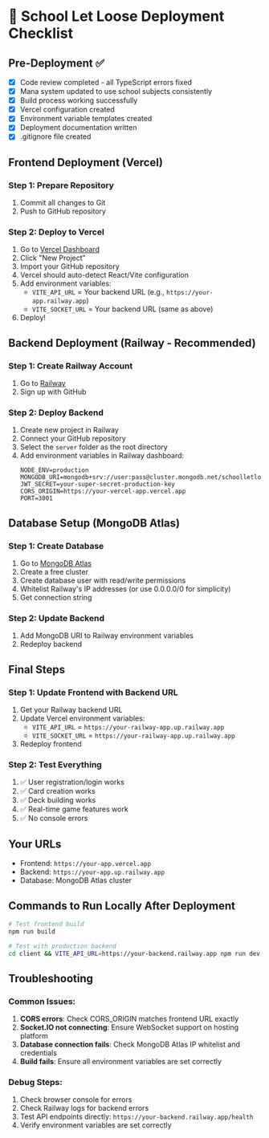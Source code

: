 # 🚀 School Let Loose Deployment Checklist

## Pre-Deployment ✅

- [x] Code review completed - all TypeScript errors fixed
- [x] Mana system updated to use school subjects consistently
- [x] Build process working successfully
- [x] Vercel configuration created
- [x] Environment variable templates created
- [x] Deployment documentation written
- [x] .gitignore file created

## Frontend Deployment (Vercel)

### Step 1: Prepare Repository
1. Commit all changes to Git
2. Push to GitHub repository

### Step 2: Deploy to Vercel
1. Go to [Vercel Dashboard](https://vercel.com/dashboard)
2. Click "New Project"
3. Import your GitHub repository
4. Vercel should auto-detect React/Vite configuration
5. Add environment variables:
   - `VITE_API_URL` = Your backend URL (e.g., `https://your-app.railway.app`)
   - `VITE_SOCKET_URL` = Your backend URL (same as above)
6. Deploy!

## Backend Deployment (Railway - Recommended)

### Step 1: Create Railway Account
1. Go to [Railway](https://railway.app/)
2. Sign up with GitHub

### Step 2: Deploy Backend
1. Create new project in Railway
2. Connect your GitHub repository
3. Select the `server` folder as the root directory
4. Add environment variables in Railway dashboard:
   ```
   NODE_ENV=production
   MONGODB_URI=mongodb+srv://user:pass@cluster.mongodb.net/schoolletloose
   JWT_SECRET=your-super-secret-production-key
   CORS_ORIGIN=https://your-vercel-app.vercel.app
   PORT=3001
   ```

## Database Setup (MongoDB Atlas)

### Step 1: Create Database
1. Go to [MongoDB Atlas](https://www.mongodb.com/atlas)
2. Create a free cluster
3. Create database user with read/write permissions
4. Whitelist Railway's IP addresses (or use 0.0.0.0/0 for simplicity)
5. Get connection string

### Step 2: Update Backend
1. Add MongoDB URI to Railway environment variables
2. Redeploy backend

## Final Steps

### Step 1: Update Frontend with Backend URL
1. Get your Railway backend URL
2. Update Vercel environment variables:
   - `VITE_API_URL` = `https://your-railway-app.up.railway.app`
   - `VITE_SOCKET_URL` = `https://your-railway-app.up.railway.app`
3. Redeploy frontend

### Step 2: Test Everything
1. ✅ User registration/login works
2. ✅ Card creation works
3. ✅ Deck building works
4. ✅ Real-time game features work
5. ✅ No console errors

## Your URLs
- Frontend: `https://your-app.vercel.app`
- Backend: `https://your-app.up.railway.app`
- Database: MongoDB Atlas cluster

## Commands to Run Locally After Deployment
```bash
# Test frontend build
npm run build

# Test with production backend
cd client && VITE_API_URL=https://your-backend.railway.app npm run dev
```

## Troubleshooting

### Common Issues:
1. **CORS errors**: Check CORS_ORIGIN matches frontend URL exactly
2. **Socket.IO not connecting**: Ensure WebSocket support on hosting platform
3. **Database connection fails**: Check MongoDB Atlas IP whitelist and credentials
4. **Build fails**: Ensure all environment variables are set correctly

### Debug Steps:
1. Check browser console for errors
2. Check Railway logs for backend errors
3. Test API endpoints directly: `https://your-backend.railway.app/health`
4. Verify environment variables are set correctly
